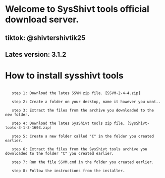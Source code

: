 # Welcome to SysShivt tools official download server.
## tiktok: @shivtershivtik25

## Lates version: 3.1.2

# How to install sysshivt tools
```

   step 1: Download the lates SSVM zip file. [SSVM-2-4-4.zip]
           
   step 2: Create a folder on your desktop, name it however you want..
   
   step 3: Extract the files from the archive you downloaded to the new folder.
   
   step 4: Download the lates SysShivt tools zip file. [SysShivt-tools-3-1-3-1603.zip]
   
   step 5: Create a new folder called "C" in the folder you created earlier.
   
   step 6: Extract the files from the SysShivt tools archive you downloaded to the folder "C" you created earlier.
   
   step 7: Run the file SSVM.cmd in the folder you created earlier.
   
   step 8: Follow the instructions from the installer.

```
